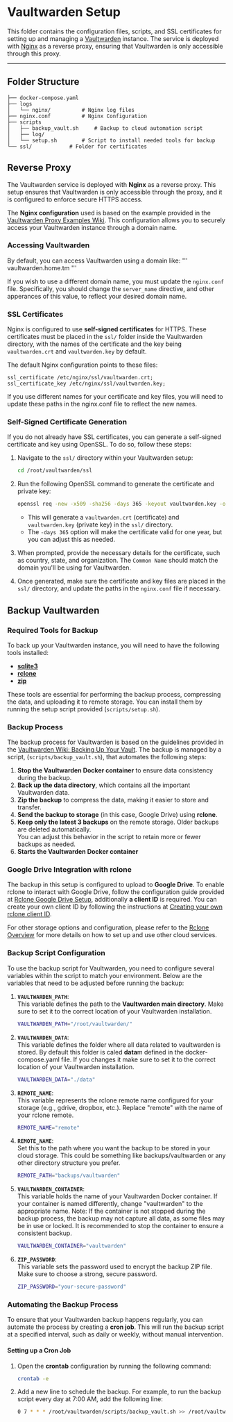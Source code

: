 # Vaultwarden Setup

This folder contains the configuration files, scripts, and SSL certificates for setting up and managing a [Vaultwarden](https://github.com/dani-garcia/vaultwarden) instance. The service is deployed with [Nginx](https://nginx.org/) as a reverse proxy, ensuring that Vaultwarden is only accessible through this proxy.

---

## Folder Structure


```
├── docker-compose.yaml		
├── logs
│   └── nginx/			# Nginx log files
├── nginx.conf			# Nginx Configuration
├── scripts			
│   ├── backup_vault.sh		# Backup to cloud automation script
│   ├── log/
│   └── setup.sh		# Script to install needed tools for backup
└── ssl/            # Folder for certificates
```

## Reverse Proxy

The Vaultwarden service is deployed with **Nginx** as a reverse proxy. This setup ensures that Vaultwarden is only accessible through the proxy, and it is configured to enforce secure HTTPS access. 

The **Nginx configuration** used is based on the example provided in the [Vaultwarden Proxy Examples Wiki](https://github.com/dani-garcia/vaultwarden/wiki/Proxy-examples). This configuration allows you to securely access your Vaultwarden instance through a domain name.

### Accessing Vaultwarden

By default, you can access Vaultwarden using a domain like:
''' vaultwarden.home.tm '''

If you wish to use a different domain name, you must update the `nginx.conf` file. Specifically, you should change the `server_name` directive, and other apperances of this value, to reflect your desired domain name.

### SSL Certificates

Nginx is configured to use **self-signed certificates** for HTTPS. These certificates must be placed in the `ssl/` folder inside the Vaultwarden directory, with the names of the certificate and the key being `vaultwarden.crt` and `vaultwarden.key` by default.

The default Nginx configuration points to these files:

```
ssl_certificate /etc/nginx/ssl/vaultwarden.crt;
ssl_certificate_key /etc/nginx/ssl/vaultwarden.key;
```

If you use different names for your certificate and key files, you will need to update these paths in the nginx.conf file to reflect the new names.

### Self-Signed Certificate Generation

If you do not already have SSL certificates, you can generate a self-signed certificate and key using OpenSSL. To do so, follow these steps:

1. Navigate to the `ssl/` directory within your Vaultwarden setup:

    ```bash
    cd /root/vaultwarden/ssl
    ```

2. Run the following OpenSSL command to generate the certificate and private key:

    ```bash
    openssl req -new -x509 -sha256 -days 365 -keyout vaultwarden.key -out vaultwarden.crt
    ```

    - This will generate a `vaultwarden.crt` (certificate) and `vaultwarden.key` (private key) in the `ssl/` directory.
    - The `-days 365` option will make the certificate valid for one year, but you can adjust this as needed.

3. When prompted, provide the necessary details for the certificate, such as country, state, and organization. The `Common Name` should match the domain you'll be using for Vaultwarden.

4. Once generated, make sure the certificate and key files are placed in the `ssl/` directory, and update the paths in the `nginx.conf` file if necessary.


## Backup Vaultwarden

### Required Tools for Backup

To back up your Vaultwarden instance, you will need to have the following tools installed:

- **[sqlite3](https://www.sqlite.org/download.html)**
- **[rclone](https://rclone.org/downloads/)**
- **[zip](https://infozip.sourceforge.io/)**

These tools are essential for performing the backup process, compressing the data, and uploading it to remote storage. You can install them by running the setup script provided (`scripts/setup.sh`).

### Backup Process

The backup process for Vaultwarden is based on the guidelines provided in the [Vaultwarden Wiki: Backing Up Your Vault](https://github.com/dani-garcia/vaultwarden/wiki/Backing-up-your-vault). The backup is managed by a script, (`scripts/backup_vault.sh`), that automates the following steps:

1. **Stop the Vaultwarden Docker container** to ensure data consistency during the backup.
2. **Back up the data directory**, which contains all the important Vaultwarden data.
3. **Zip the backup** to compress the data, making it easier to store and transfer.
4. **Send the backup to storage** (in this case, Google Drive) using **rclone**.
5. **Keep only the latest 3 backups** on the remote storage. Older backups are deleted automatically.  
   You can adjust this behavior in the script to retain more or fewer backups as needed.
6. **Starts the Vaultwarden Docker container**

### Google Drive Integration with rclone

The backup in this setup is configured to upload to **Google Drive**. To enable rclone to interact with Google Drive, follow the configuration guide provided at [Rclone Google Drive Setup](https://rclone.org/drive/), additionally **a client ID** is required. You can create your own client ID by following the instructions at [Creating your own rclone client ID](https://rclone.org/drive/#making-your-own-client-id).

For other storage options and configuration, please refer to the [Rclone Overview](https://rclone.org/overview/) for more details on how to set up and use other cloud services.

### Backup Script Configuration

To use the backup script for Vaultwarden, you need to configure several variables within the script to match your environment. Below are the variables that need to be adjusted before running the backup:

1. **`VAULTWARDEN_PATH`**:  
   This variable defines the path to the **Vaultwarden main directory**. Make sure to set it to the correct location of your Vaultwarden installation.
   ```bash
   VAULTWARDEN_PATH="/root/vaultwarden/"
   ```

2. **`VAULTWARDEN_DATA`**:  
   This variable defines the folder where all data related to vaultwarden is stored. By default this folder is caled **data**m defined in the docker-compose.yaml file. If you changes it make sure to set it to the correct location of your Vaultwarden installation.
   ```bash
   VAULTWARDEN_DATA="./data"
   ```
   
3. **`REMOTE_NAME`**:  
   This variable represents the rclone remote name configured for your storage (e.g., gdrive, dropbox, etc.). Replace "remote" with the name of your rclone remote.
   ```bash
   REMOTE_NAME="remote"
   ```
   
4. **`REMOTE_NAME`**:  
   Set this to the path where you want the backup to be stored in your cloud storage. This could be something like backups/vaultwarden or any other directory structure you prefer.
   ```bash
   REMOTE_PATH="backups/vaultwarden"
   ```
   
5. **`VAULTWARDEN_CONTAINER`**:  
   This variable holds the name of your Vaultwarden Docker container. If your container is named differently, change "vaultwarden" to the appropriate name.
   Note: If the container is not stopped during the backup process, the backup may not capture all data, as some files may be in use or locked. It is recommended to stop the container to ensure a consistent backup.
   ```bash
   VAULTWARDEN_CONTAINER="vaultwarden"
   ```

6. **`ZIP_PASSWORD`**:  
   This variable sets the password used to encrypt the backup ZIP file. Make sure to choose a strong, secure password.
   ```bash
   ZIP_PASSWORD="your-secure-password"
   ```
   
### Automating the Backup Process

To ensure that your Vaultwarden backup happens regularly, you can automate the process by creating a **cron job**. This will run the backup script at a specified interval, such as daily or weekly, without manual intervention.

#### Setting up a Cron Job

1. Open the **crontab** configuration by running the following command:
   ```bash
   crontab -e
   ```
   
2. Add a new line to schedule the backup. For example, to run the backup script every day at 7:00 AM, add the following line:
   ```bash
   0 7 * * * /root/vaultwarden/scripts/backup_vault.sh >> /root/vaultwarden/scripts/log/backup_vault.log 2>&1
   ```

